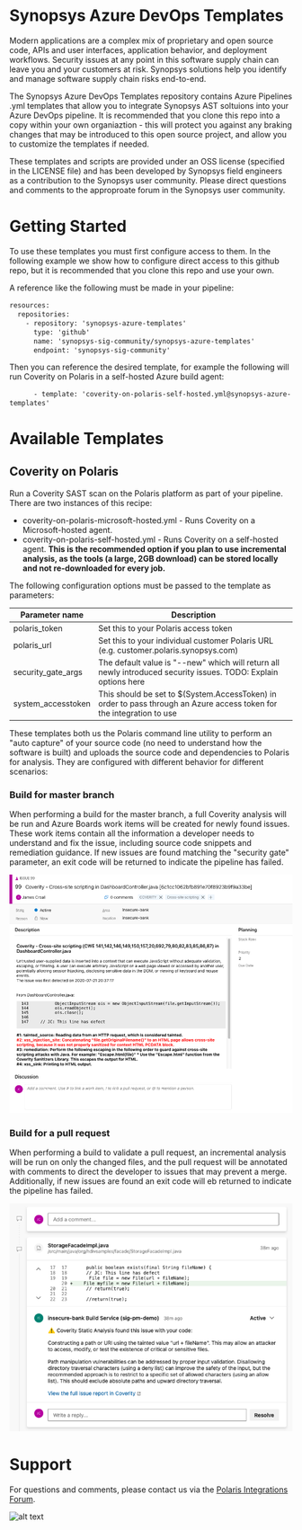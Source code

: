 # Synopsys Azure DevOps Templates

Modern applications are a complex mix of proprietary and open source code, APIs and user interfaces, application behavior, and deployment workflows. Security issues at any point in this software supply chain can leave you and your customers  at risk. Synopsys solutions help you identify and manage software supply chain risks end-to-end.

The Synopsys Azure DevOps Templates repository contains Azure Pipelines .yml templates that allow you to integrate Synopsys AST soltuions into your Azure DevOps pipeline. It is recommended that you clone this repo into a copy within your own organiaztion - this will protect you against any braking changes that may be introduced to this open source project, and allow you to customize the templates if needed.

These templates and scripts are provided under an OSS license (specified in the LICENSE file) and has been developed by Synopsys field engineers as a contribution to the Synopsys user community. Please direct questions and comments to the approproate forum in the Synopsys user community.

# Getting Started

To use these templates you must first configure access to them. In the following example we show how to configure direct access to this github repo, but it is recommended that you clone this repo and use your own.

A reference like the following must be made in your pipeline:

```
resources:
  repositories:
    - repository: 'synopsys-azure-templates'
      type: 'github'
      name: 'synopsys-sig-community/synopsys-azure-templates'
      endpoint: 'synopsys-sig-community'
```

Then you can reference the desired template, for example the following will run Coverity on Polaris in a self-hosted Azure build agent:

```
      - template: 'coverity-on-polaris-self-hosted.yml@synopsys-azure-templates'
```

# Available Templates

## Coverity on Polaris

Run a Coverity SAST scan on the Polaris platform as part of your pipeline. There are two instances of this recipe:

- coverity-on-polaris-microsoft-hosted.yml - Runs Coverity on a Microsoft-hosted agent.
- coverity-on-polaris-self-hosted.yml - Runs Coverity on a self-hosted agent. **This is the recommended option if you plan to use incremental analysis, as the tools (a large, 2GB download) can be stored locally and not re-downloaded for every job.**

The following configuration options must be passed to the template as parameters:

| Parameter name | Description |
| --- | --- |
| polaris_token | Set this to your Polaris access token |
| polaris_url | Set this to your individual customer Polaris URL (e.g. customer.polaris.synopsys.com) |
| security_gate_args | The default value is "--new" which will return all newly introduced security issues. TODO: Explain options here |
| system_accesstoken | This should be set to $(System.AccessToken) in order to pass through an Azure access token for the integration to use |


These templates both us the Polaris command line utility to perform an "auto capture" of your source code (no need to understand how the software is built) and uploads the source code and dependencies to Polaris for analysis. They are configured with different behavior for different scenarios:

### Build for master branch

When performing a build for the master branch, a full Coverity analysis will be run and Azure Boards work items will be created for newly found issues. These work items contain all the information a developer needs to understand and fix the issue, including source code snippets and remediation guidance. If new issues are found matching the "security gate" parameter, an exit code will be returned to indicate the pipeline has failed.

![alt text](artifacts/boards-work-item-example.png)

### Build for a pull request

When performing a build to validate a pull request, an incremental analysis will be run on only the changed files, and the pull request will be annotated with comments to direct the developer to issues that may prevent a merge. Additionally, if new issues are found an exit code will eb returned to indicate the pipeline has failed.

![alt text](artifacts/pull-request-annotation-example.png)

# Support

For questions and comments, please contact us via the [Polaris Integrations Forum](https://community.synopsys.com/s/topic/0TO2H000000gM3oWAE/polaris-integrations).

![alt text](https://github.com/[username]/[reponame]/blob/[branch]/image.jpg?raw=true)

